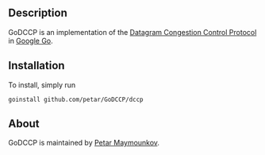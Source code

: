 ## Description

GoDCCP is an implementation of the 
[Datagram Congestion Control Protocol](http://read.cs.ucla.edu/dccp) in 
[Google Go](http://golang.org).

## Installation

To install, simply run

	goinstall github.com/petar/GoDCCP/dccp

## About

GoDCCP is maintained by [Petar Maymounkov](http://pdos.csail.mit.edu/~petar/). 
